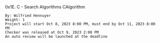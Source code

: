 0x1E. C - Search Algorithms
CAlgorithm

    By: Wilfried Hennuyer
    Weight: 1
    Project will start Oct 8, 2023 8:00 PM, must end by Oct 11, 2023 8:00 PM
    Checker was released at Oct 9, 2023 2:00 PM
    An auto review will be launched at the deadline
